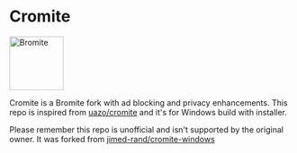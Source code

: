 # Cromite

<a href="https://www.cromite.org">
  <img title="Cromite - take back your browser!" src="https://www.cromite.org/app_icon.png" width="96" alt="Bromite" />
</a>
<br>

Cromite is a Bromite fork with ad blocking and privacy enhancements. This repo is inspired from [uazo/cromite](https://github.com/uazo/cromite) and it's for Windows build with installer.

Please remember this repo is unofficial and isn't supported by the original owner. It was forked from [jimed-rand/cromite-windows](https://github.com/jimed-rand/cromite-windows)
